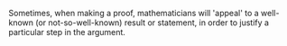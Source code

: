 Sometimes, when making a proof, mathematicians will 'appeal' to a
well-known (or not-so-well-known) result or statement, in order to
justify a particular step in the argument.
